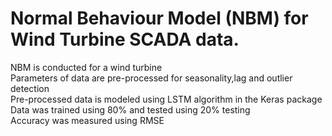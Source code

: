 # Normal Behaviour Model (NBM) for Wind Turbine SCADA data. 
NBM is conducted for a wind turbine<br />
Parameters of data are pre-processed for seasonality,lag and outlier detection<br />
Pre-processed data is modeled using LSTM algorithm in the Keras package<br /> 
Data was trained using 80% and tested using 20% testing<br />
Accuracy was measured using RMSE
